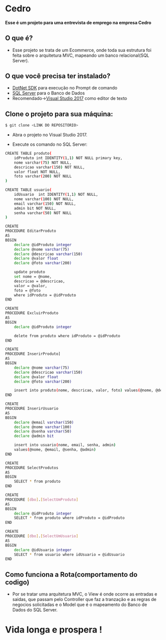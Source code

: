 Cedro
=====================

#### Esse é um projeto para uma entrevista de emprego na empresa Cedro

## O que é?

- Esse projeto se trata de um Ecommerce, onde toda sua estrutura foi feita sobre o arquitetura MVC, mapeando um banco relacional(SQL Server).

## O que você precisa ter instalado?

- [DotNet SDK](https://www.microsoft.com/en-us/download/details.aspx?id=15354) para execução no Prompt de comando
- [SQL Server](https://www.microsoft.com/pt-br/sql-server/sql-server-downloads) para o Banco de Dados
- Recomendado->[Visual Studio 2017](https://www.visualstudio.com/pt-br/downloads/?rr=https%3A%2F%2Fwww.google.com.br%2F) como editor de texto
	
## Clone o projeto para sua máquina:

```bash
$ git clone <LINK DO REPOSITÓRIO>
```
- Abra o projeto no Visual Studio 2017.  

- Execute os comando no SQL Server:

```bash
CREATE TABLE produto(
	idProduto int IDENTITY(1,1) NOT NULL primary key,
	nome varchar(75) NOT NULL,
	descricao varchar(150) NOT NULL,
	valor float NOT NULL,
	foto varchar(200) NOT NULL
)
```
```bash
CREATE TABLE usuario(
	idUsuario  int IDENTITY(1,1) NOT NULL,
	nome varchar(100) NOT NULL,
	email varchar(150) NOT NULL,
	admin bit NOT NULL,
	senha varchar(50) NOT NULL
)
```

```bash
CREATE
PROCEDURE EditarProduto
AS
BEGIN
	declare @idProduto integer
	declare @nome varchar(75)
	declare @descricao varchar(150)
	declare @valor float
	declare @foto varchar(200)

	update produto 
	set nome = @nome,
	descricao = @descricao,
	valor = @valor,
	foto = @foto
	where idProduto = @idProduto
END
```

```bash
CREATE
PROCEDURE ExcluirProduto
AS
BEGIN
	declare @idProduto integer

	delete from produto where idProduto = @idProduto
END
```

```bash
CREATE
PROCEDURE InserirProduto]
AS
BEGIN
	declare @nome varchar(75)
	declare @descricao varchar(150)
	declare @valor float
	declare @foto varchar(200)

	insert into produto(nome, descricao, valor, foto) values(@nome, @descricao, @valor, @foto)
END
```

```bash
CREATE
PROCEDURE InserirUsuario
AS
BEGIN
	declare @email varchar(150)
	declare @nome varchar(100)
	declare @senha varchar(50)
	declare @admin bit

	insert into usuario(nome, email, senha, admin)
	values(@nome, @email, @senha, @admin)
END
```

```bash
CREATE
PROCEDURE SelectProdutos
AS
BEGIN
	SELECT * from produto
END
```

```bash
CREATE
PROCEDURE [dbo].[SelectUmProduto]
AS
BEGIN
	declare @idProduto integer
	SELECT * from produto where idProduto = @idProduto
END
```

```bash
CREATE
PROCEDURE [dbo].[SelectUmUsuario]
AS
BEGIN
	declare @idUsuario integer
	SELECT * from usuario where idUsuario = @idUsuario
END
```
## Como funciona a Rota(comportamento do codigo)

- Por se tratar uma arquitetura MVC, o View é onde ocorre as entradas e saidas, que passam pelo Controller que faz a tranzação e as regras de negocios solicitadas e o Model que é o mapeamento do Banco de Dados do SQL Server.



Vida longa e prospera !
=====================
